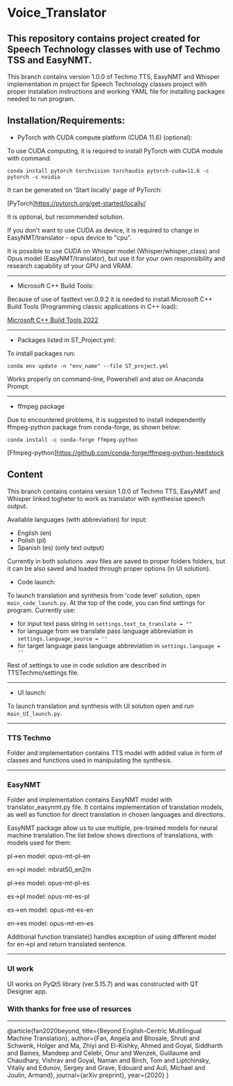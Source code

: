 # Voice_Translator

## This repository contains project created for Speech Technology classes with use of Techmo TSS and EasyNMT.

This branch contains version 1.0.0 of Techmo TTS, EasyNMT and Whisper implementation in project for Speech Technology classes project with proper instalation instructions and working YAML file for installing packages needed to run program. 

## Installation/Requirements:

- PyTorch with CUDA compute platform (CUDA 11.6) (optional):

To use CUDA computing, it is required to install PyTorch with CUDA module with command:

`conda install pytorch torchvision torchaudio pytorch-cuda=11.6 -c pytorch -c nvidia`

It can be generated on 'Start locally' page of PyTorch:

[PyTorch]https://pytorch.org/get-started/locally/

It is optional, but recommended solution.

If you don't want to use CUDA as device, it is required to change in EasyNMT/translator - opus device to "cpu".

It is possible to use CUDA on Whisper model (Whisper/whisper_class) and Opus model (EasyNMT/translator), but use it for your own responsibility and research capability of your GPU and VRAM.

---

- Microsoft C++ Build Tools:

Because of use of fasttext ver.0.9.2 it is needed to install Microsoft C++ Build Tools (Programming classic applications in C++ load):

[Microsoft C++ Build Tools 2022](https://visualstudio.microsoft.com/pl/visual-cpp-build-tools/)

---

- Packages listed in ST_Project.yml:

To install packages run:

`conda env update -n "env_name" --file ST_project.yml`

Works properly on command-line, Powershell and also on Anaconda Prompt.

---

- ffmpeg package

Due to encountered problems, it is suggested to install independently ffmpeg-python package from conda-forge, as shown below:

`conda install -c conda-forge ffmpeg-python`

[Ffmpeg-python]https://github.com/conda-forge/ffmpeg-python-feedstock

## Content

This branch contains contains version 1.0.0 of Techmo TTS, EasyNMT and Whisper linked togheter to work as translator with synthesise speech output.

Available languages (with abbreviation) for input:
- English (en)
- Polish (pl)
- Spanish (es) (only text output)

Currently in both solutions .wav files are saved to proper folders folders, but it can be also saved and loaded through proper options (in UI solution).

- Code launch:

To launch translation and synthesis from 'code level' solution, open `main_code_launch.py`.
At the top of the code, you can find settings for program. 
Currently use:
- for input text pass string in `settings.text_to_translate = ""`
- for language from we translate pass language abbreviation in `settings.language_source = ''`
- for target language pass language abbreviation in `settings.language = ''`

Rest of settings to use in code solution are described in TTSTechmo/settings file.

---

- UI launch:

To launch translation and synthesis with UI solution open and run `main_UI_launch.py`.

---

### TTS Techmo

Folder and implementation contains TTS model with added value in form of classes and functions used in manipulating the synthesis.

---

### EasyNMT

Folder and implementation contains EasyNMT model with translator_easynmt.py file. It contains implementation of translation models, as well as function for direct translation in chosen languages and directions.

EasyNMT package allow us to use multiple, pre-trained models for neural machine translation.The list below shows directions of translations, with models used for them:

pl->en  model: opus-mt-pl-en

en->pl  model: mbrat50_en2m

pl->es  model: opus-mt-pl-es

es->pl  model: opus-mt-es-pl

es->en  model: opus-mt-es-en

en->es  model: opus-mt-en-es

Additional function translate() handles exception of using different model for en->pl and return translated sentence.

---

### UI work

UI works on PyQt5 library (ver.5.15.7) and was constructed with QT Designer app.

### With thanks for free use of resurces

---

@article{fan2020beyond,
  title={Beyond English-Centric Multilingual Machine Translation},
  author={Fan, Angela and Bhosale, Shruti and Schwenk, Holger and Ma, Zhiyi and El-Kishky, Ahmed and Goyal, Siddharth and Baines, Mandeep and Celebi, Onur and Wenzek, Guillaume and Chaudhary, Vishrav and Goyal, Naman and Birch, Tom and Liptchinsky, Vitaliy and Edunov, Sergey and Grave, Edouard and Auli, Michael and Joulin, Armand},
  journal={arXiv preprint},
  year={2020}
}
